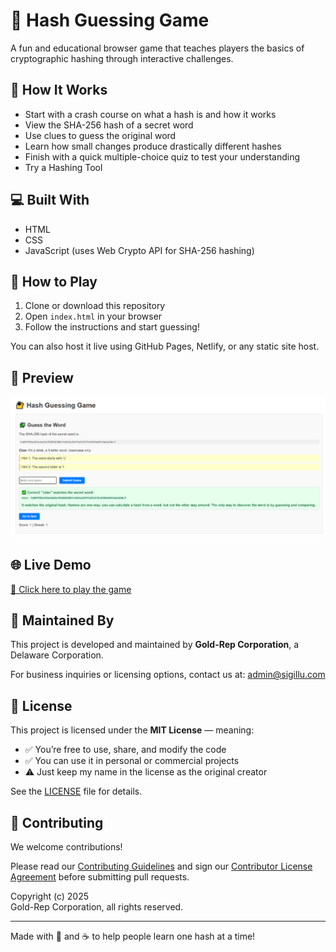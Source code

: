 # 🔐 Hash Guessing Game

A fun and educational browser game that teaches players the basics of cryptographic hashing through interactive challenges.

## 🎯 How It Works

- Start with a crash course on what a hash is and how it works
- View the SHA-256 hash of a secret word
- Use clues to guess the original word
- Learn how small changes produce drastically different hashes
- Finish with a quick multiple-choice quiz to test your understanding
- Try a Hashing Tool

## 💻 Built With

- HTML
- CSS
- JavaScript (uses Web Crypto API for SHA-256 hashing)

## 🚀 How to Play

1. Clone or download this repository
2. Open `index.html` in your browser
3. Follow the instructions and start guessing!

You can also host it live using GitHub Pages, Netlify, or any static site host.

## 📸 Preview

![Screenshot of Game](preview.png) <!-- Add a screenshot file if you like -->

## 🌐 Live Demo

[🔗 Click here to play the game](https://sigillu.github.io/hash-guessing-game/)



## 🏢 Maintained By

This project is developed and maintained by **Gold-Rep Corporation**, a Delaware Corporation.

For business inquiries or licensing options, contact us at: [admin@sigillu.com](mailto:admin@sigillu.com)



## 📄 License

This project is licensed under the **MIT License** — meaning:

- ✅ You’re free to use, share, and modify the code
- ✅ You can use it in personal or commercial projects
- ⚠️ Just keep my name in the license as the original creator

See the [LICENSE](LICENSE.txt) file for details.



## 🤝 Contributing

We welcome contributions!

Please read our [Contributing Guidelines](CONTRIBUTING.md) and sign our [Contributor License Agreement](CLA.md) before submitting pull requests.

Copyright (c) 2025  
Gold-Rep Corporation, all rights reserved.

---

Made with 🧠 and ☕ to help people learn one hash at a time!
